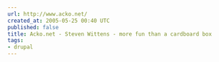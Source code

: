 ```yaml
---
url: http://www.acko.net/
created_at: 2005-05-25 00:40 UTC
published: false
title: Acko.net - Steven Wittens - more fun than a cardboard box
tags:
- drupal
---
```



